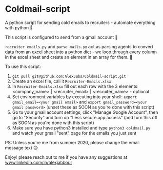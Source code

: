 # Coldmail-script

A python script for sending cold emails to recruiters - automate everything with python 🧠

This script is configured to send from a gmail account 📨

`recruiter_emails.py` and `parse_mails.py` act as parsing agents to convert data from an excel sheet into a python dict - we loop through every column in the excel sheet and create an element in an array for them. 📖

To use this script:

1. `git pull git@github.com:AlexJubs/Coldmail-script.git`
2. Create an excel file, call it `Recruiter-Emails.xlsx`
3. In `Recruiter-Emails.xlsx` fill out each row with the 3 elements: <company_name> | <recruiter_email> | <recruiter_name> - optional
4. Set environment variables by executing into your shell: `export gmail_email=<your gmail email>` and `export gmail_password=<your gmail password>` (unset these as SOON as you're done with this script)
5. Go to your gmail account settings, click "Manage Google Account", then go to "Security" and turn on "Less secure app access" (and turn this off as SOON as you're done with this script)
6. Make sure you have python3 installed and type `python3 coldmail.py` and watch your gmail "sent" page for the emails you just sent

PS: Unless you're me from summer 2020, please change the email message text 😉

Enjoy! please reach out to me if you have any suggestions at www.linkedin.com/in/alexjabbour
